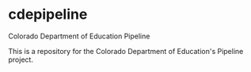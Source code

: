 cdepipeline
===========

Colorado Department of Education Pipeline 

This is a repository for the Colorado Department of Education's Pipeline project.
